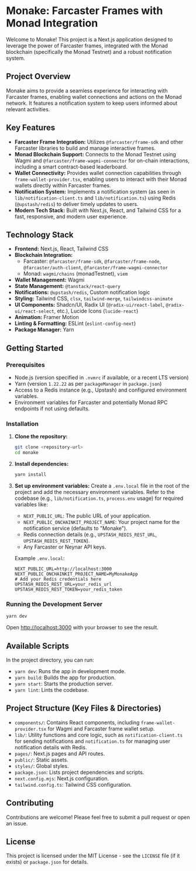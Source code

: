 # Monake: Farcaster Frames with Monad Integration

Welcome to Monake! This project is a Next.js application designed to leverage the power of Farcaster frames, integrated with the Monad blockchain (specifically the Monad Testnet) and a robust notification system.

## Project Overview

Monake aims to provide a seamless experience for interacting with Farcaster frames, enabling wallet connections and actions on the Monad network. It features a notification system to keep users informed about relevant activities.

## Key Features

*   **Farcaster Frame Integration:** Utilizes `@farcaster/frame-sdk` and other Farcaster libraries to build and manage interactive frames.
*   **Monad Blockchain Support:** Connects to the Monad Testnet using Wagmi and `@farcaster/frame-wagmi-connector` for on-chain interactions, including a smart contract-based leaderboard.
*   **Wallet Connectivity:** Provides wallet connection capabilities through `frame-wallet-provider.tsx`, enabling users to interact with their Monad wallets directly within Farcaster frames.
*   **Notification System:** Implements a notification system (as seen in `lib/notification-client.ts` and `lib/notification.ts`) using Redis (`@upstash/redis`) to deliver timely updates to users.
*   **Modern Tech Stack:** Built with Next.js, React, and Tailwind CSS for a fast, responsive, and modern user experience.

## Technology Stack

*   **Frontend:** Next.js, React, Tailwind CSS
*   **Blockchain Integration:**
    *   Farcaster: `@farcaster/frame-sdk`, `@farcaster/frame-node`, `@farcaster/auth-client`, `@farcaster/frame-wagmi-connector`
    *   Monad: `wagmi/chains` (monadTestnet), `viem`
*   **Wallet Management:** Wagmi
*   **State Management:** `@tanstack/react-query`
*   **Notifications:** `@upstash/redis`, Custom notification logic
*   **Styling:** Tailwind CSS, `clsx`, `tailwind-merge`, `tailwindcss-animate`
*   **UI Components:** Shadcn/UI, Radix UI (`@radix-ui/react-label`, `@radix-ui/react-select`, etc.), Lucide Icons (`lucide-react`)
*   **Animation:** Framer Motion
*   **Linting & Formatting:** ESLint (`eslint-config-next`)
*   **Package Manager:** Yarn

## Getting Started

### Prerequisites

*   Node.js (version specified in `.nvmrc` if available, or a recent LTS version)
*   Yarn (version `1.22.22` as per `packageManager` in `package.json`)
*   Access to a Redis instance (e.g., Upstash) and configured environment variables.
*   Environment variables for Farcaster and potentially Monad RPC endpoints if not using defaults.

### Installation

1.  **Clone the repository:**
    ```bash
    git clone <repository-url>
    cd monake
    ```

2.  **Install dependencies:**
    ```bash
    yarn install
    ```

3.  **Set up environment variables:**
    Create a `.env.local` file in the root of the project and add the necessary environment variables. Refer to the codebase (e.g., `lib/notification.ts`, `process.env` usage) for required variables like:
    *   `NEXT_PUBLIC_URL`: The public URL of your application.
    *   `NEXT_PUBLIC_ONCHAINKIT_PROJECT_NAME`: Your project name for the notification service (defaults to "Monake").
    *   Redis connection details (e.g., `UPSTASH_REDIS_REST_URL`, `UPSTASH_REDIS_REST_TOKEN`).
    *   Any Farcaster or Neynar API keys.

    Example `.env.local`:
    ```env
    NEXT_PUBLIC_URL=http://localhost:3000
    NEXT_PUBLIC_ONCHAINKIT_PROJECT_NAME=MyMonakeApp
    # Add your Redis credentials here
    UPSTASH_REDIS_REST_URL=your_redis_url
    UPSTASH_REDIS_REST_TOKEN=your_redis_token
    ```

### Running the Development Server

```bash
yarn dev
```

Open [http://localhost:3000](http://localhost:3000) with your browser to see the result.

## Available Scripts

In the project directory, you can run:

*   `yarn dev`: Runs the app in development mode.
*   `yarn build`: Builds the app for production.
*   `yarn start`: Starts the production server.
*   `yarn lint`: Lints the codebase.

## Project Structure (Key Files & Directories)

*   `components/`: Contains React components, including `frame-wallet-provider.tsx` for Wagmi and Farcaster frame wallet setup.
*   `lib/`: Utility functions and core logic, such as `notification-client.ts` for sending notifications and `notification.ts` for managing user notification details with Redis.
*   `pages/`: Next.js pages and API routes.
*   `public/`: Static assets.
*   `styles/`: Global styles.
*   `package.json`: Lists project dependencies and scripts.
*   `next.config.mjs`: Next.js configuration.
*   `tailwind.config.ts`: Tailwind CSS configuration.

## Contributing

Contributions are welcome! Please feel free to submit a pull request or open an issue.

## License

This project is licensed under the MIT License - see the `LICENSE` file (if it exists) or `package.json` for details.